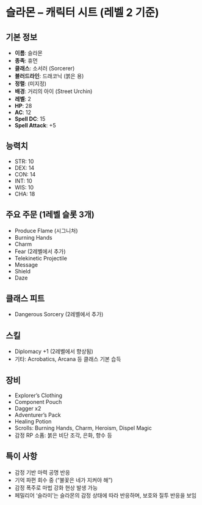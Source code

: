 
# 슬라몬 – 캐릭터 시트 (레벨 2 기준)

## 기본 정보
- **이름**: 슬라몬
- **종족**: 휴먼
- **클래스**: 소서러 (Sorcerer)
- **블러드라인**: 드래코닉 (붉은 용)
- **정렬**: (미지정)
- **배경**: 거리의 아이 (Street Urchin)
- **레벨**: 2
- **HP**: 28
- **AC**: 12
- **Spell DC**: 15
- **Spell Attack**: +5

## 능력치
- STR: 10
- DEX: 14
- CON: 14
- INT: 10
- WIS: 10
- CHA: 18

## 주요 주문 (1레벨 슬롯 3개)
- Produce Flame (시그니처)
- Burning Hands
- Charm
- Fear (2레벨에서 추가)
- Telekinetic Projectile
- Message
- Shield
- Daze

## 클래스 피트
- Dangerous Sorcery (2레벨에서 추가)

## 스킬
- Diplomacy +1 (2레벨에서 향상됨)
- 기타: Acrobatics, Arcana 등 클래스 기본 습득

## 장비
- Explorer’s Clothing
- Component Pouch
- Dagger x2
- Adventurer’s Pack
- Healing Potion
- Scrolls: Burning Hands, Charm, Heroism, Dispel Magic
- 감정 RP 소품: 붉은 비단 조각, 은화, 향수 등

## 특이 사항
- 감정 기반 마력 공명 반응
- 기억 파편 회수 중 (“불꽃은 네가 지켜야 해”)
- 감정 폭주로 마법 강화 현상 발생 가능
- 페밀리어 ‘슬라미’는 슬라몬의 감정 상태에 따라 반응하며, 보호와 질투 반응을 보임
